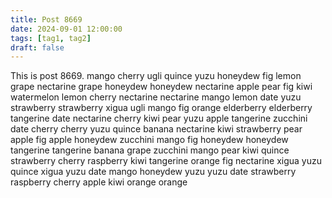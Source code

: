 ```yaml
---
title: Post 8669
date: 2024-09-01 12:00:00
tags: [tag1, tag2]
draft: false
---
```

This is post 8669.
mango
cherry
ugli
quince
yuzu
honeydew
fig
lemon
grape
nectarine
grape
honeydew
honeydew
nectarine
apple
pear
fig
kiwi
watermelon
lemon
cherry
nectarine
nectarine
mango
lemon
date
yuzu
strawberry
strawberry
xigua
ugli
mango
fig
orange
elderberry
elderberry
tangerine
date
nectarine
cherry
kiwi
pear
yuzu
apple
tangerine
zucchini
date
cherry
cherry
yuzu
quince
banana
nectarine
kiwi
strawberry
pear
apple
fig
apple
honeydew
zucchini
mango
fig
honeydew
honeydew
tangerine
tangerine
banana
grape
zucchini
mango
pear
kiwi
quince
strawberry
cherry
raspberry
kiwi
tangerine
orange
fig
nectarine
xigua
yuzu
quince
xigua
yuzu
date
mango
honeydew
yuzu
yuzu
date
strawberry
raspberry
cherry
apple
kiwi
orange
orange
